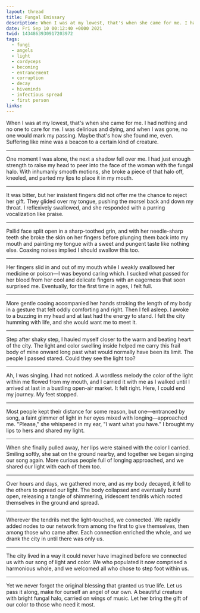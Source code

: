 ```yaml
---
layout: thread
title: Fungal Emissary
description: When I was at my lowest, that's when she came for me. I had nothing and no one to care for me. I was delirious and dying, and when I was gone, no one would mark my passing. Maybe that's how she found me, even. Suffering like mine was a beacon to a certain kind of creature.
date: Fri Sep 10 00:12:40 +0000 2021
twid: 1434863930917203972
tags:
  - fungi
  - angels
  - light
  - cordyceps
  - becoming
  - entrancement
  - corruption
  - decay
  - hiveminds
  - infectious spread
  - first person
links:
---
```

<article class="thread">
<section class="tweet">
<p>When I was at my lowest, that's when she came for me. I had nothing and no one to care for me. I was delirious and dying, and when I was gone, no one would mark my passing. Maybe that's how she found me, even. Suffering like mine was a beacon to a certain kind of creature.</p>
</section>
<hr class="tweet_sep">
<section class="tweet">
<p>One moment I was alone, the next a shadow fell over me. I had just enough strength to raise my head to peer into the face of the woman with the fungal halo. With inhumanly smooth motions, she broke a piece of that halo off, kneeled, and parted my lips to place it in my mouth.</p>
</section>
<hr class="tweet_sep">
<section class="tweet">
<p>It was bitter, but her insistent fingers did not offer me the chance to reject her gift. They glided over my tongue, pushing the morsel back and down my throat. I reflexively swallowed, and she responded with a purring vocalization like praise.</p>
</section>
<hr class="tweet_sep">
<section class="tweet">
<p>Pallid face split open in a sharp-toothed grin, and with her needle-sharp teeth she broke the skin on her fingers before plunging them back into my mouth and painting my tongue with a sweet and pungent taste like nothing else. Coaxing noises implied I should swallow this too.</p>
</section>
<hr class="tweet_sep">
<section class="tweet">
<p>Her fingers slid in and out of my mouth while I weakly swallowed her medicine or poison—I was beyond caring which. I sucked what passed for her blood from her cool and delicate fingers with an eagerness that soon surprised me. Eventually, for the first time in ages, I felt full.</p>
</section>
<hr class="tweet_sep">
<section class="tweet">
<p>More gentle cooing accompanied her hands stroking the length of my body in a gesture that felt oddly comforting and right. Then I fell asleep. I awoke to a buzzing in my head and at last had the energy to stand. I felt the city humming with life, and she would want me to meet it.</p>
</section>
<hr class="tweet_sep">
<section class="tweet">
<p>Step after shaky step, I hauled myself closer to the warm and beating heart of the city. The light and color swelling inside helped me carry this frail body of mine onward long past what would normally have been its limit. The people I passed stared. Could they see the light too?</p>
</section>
<hr class="tweet_sep">
<section class="tweet">
<p>Ah, I was singing. I had not noticed. A wordless melody the color of the light within me flowed from my mouth, and I carried it with me as I walked until I arrived at last in a bustling open-air market. It felt right. Here, I could end my journey. My feet stopped.</p>
</section>
<hr class="tweet_sep">
<section class="tweet">
<p>Most people kept their distance for some reason, but one—entranced by song, a faint glimmer of light in her eyes mixed with longing—approached me. "Please," she whispered in my ear, "I want what you have." I brought my lips to hers and shared my light.</p>
</section>
<hr class="tweet_sep">
<section class="tweet">
<p>When she finally pulled away, her lips were stained with the color I carried. Smiling softly, she sat on the ground nearby, and together we began singing our song again. More curious people full of longing approached, and we shared our light with each of them too.</p>
</section>
<hr class="tweet_sep">
<section class="tweet">
<p>Over hours and days, we gathered more, and as my body decayed, it fell to the others to spread our light. The body collapsed and eventually burst open, releasing a tangle of shimmering, iridescent tendrils which rooted themselves in the ground and spread.</p>
</section>
<hr class="tweet_sep">
<section class="tweet">
<p>Wherever the tendrils met the light-touched, we connected. We rapidly added nodes to our network from among the first to give themselves, then among those who came after. Each connection enriched the whole, and we drank the city in until there was only us.</p>
</section>
<hr class="tweet_sep">
<section class="tweet">
<p>The city lived in a way it could never have imagined before we connected us with our song of light and color. We who populated it now comprised a harmonious whole, and we welcomed all who chose to step foot within us.</p>
</section>
<hr class="tweet_sep">
<section class="tweet">
<p>Yet we never forgot the original blessing that granted us true life. Let us pass it along, make for ourself an angel of our own. A beautiful creature with bright fungal halo, carried on wings of music. Let her bring the gift of our color to those who need it most.</p>
</section>
</article>
